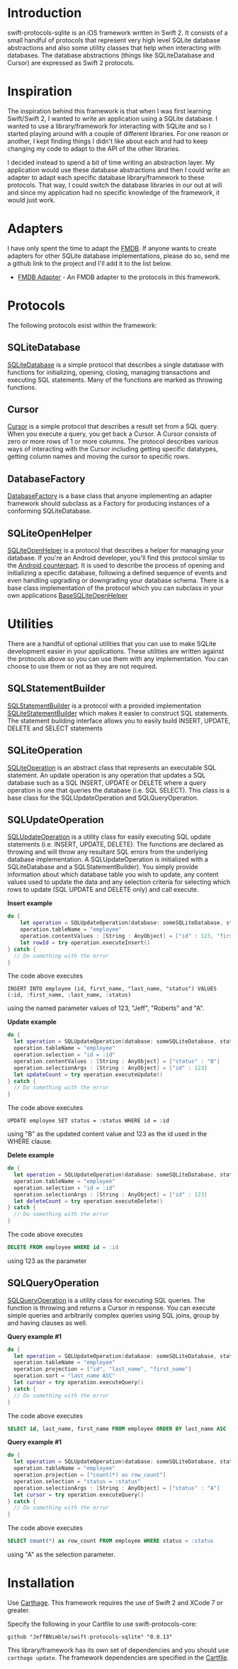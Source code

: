 # Introduction
swift-protocols-sqlite is an iOS framework written in Swift 2. It consists of a small handful of protocols that represent very high level SQLite database abstractions and also some utility classes that help when interacting with databases. The database abstractions (things like SQLiteDatabase and Cursor) are expressed as Swift 2 protocols.

# Inspiration
The inspiration behind this framework is that when I was first learning Swift/Swift 2, I wanted to write an application using a SQLite database. I wanted to use a library/framework for interacting with SQLite and so I started playing around with a couple of different libraries. For one reason or another, I kept finding things I didn't like about each and had to keep changing my code to adapt to the API of the other libraries.

I decided instead to spend a bit of time writing an abstraction layer. My application would use these database abstractions and then I could write an adapter to adapt each specific database library/framework to these protocols. That way, I could switch the database libraries in our out at will and since my application had no specific knowledge of the framework, it would just work.

# Adapters
I have only spent the time to adapt the [FMDB](https://github.com/ccgus/fmdb). If anyone wants to create adapters for other SQLite database implementations, please do so, send me a github link to the project and I'll add it to the list below.

* [FMDB Adapter](https://github.com/JeffBNimble/swift-adapters-fmdb) - An FMDB adapter to the protocols in this framework.

# Protocols
The following protocols exist within the framework:

## SQLiteDatabase
[SQLiteDatabase](https://github.com/JeffBNimble/swift-protocols-sqlite/blob/master/SwiftProtocolsSQLite/database/SQLiteDatabase.swift) is a simple protocol that describes a single database with functions for initializing, opening, closing, managing transactions and executing SQL statements. Many of the functions are marked as throwing functions.

## Cursor
[Cursor](https://github.com/JeffBNimble/swift-protocols-sqlite/blob/master/SwiftProtocolsSQLite/database/Cursor.swift) is a simple protocol that describes a result set from a SQL query. When you execute a query, you get back a Cursor. A Cursor consists of zero or more rows of 1 or more columns. The protocol describes various ways of interacting with the Cursor including getting specific datatypes, getting column names and moving the cursor to specific rows.

## DatabaseFactory
[DatabaseFactory](https://github.com/JeffBNimble/swift-protocols-sqlite/blob/master/SwiftProtocolsSQLite/database/DatabaseFactory.swift) is a base class that anyone implementing an adapter framework should subclass as a Factory for producing instances of a conforming SQLiteDatabase.

## SQLiteOpenHelper
[SQLiteOpenHelper](https://github.com/JeffBNimble/swift-protocols-sqlite/blob/master/SwiftProtocolsSQLite/database/util/SQLiteOpenHelper.swift) is a protocol that describes a helper for managing your database. If you're an Android developer, you'll find this protocol similar to the [Android counterpart](http://developer.android.com/reference/android/database/sqlite/SQLiteOpenHelper.html). It is used to describe the process of opening and initializing a specific database, following a defined sequence of events and even handling upgrading or downgrading your database schema. There is a base class implementation of the protocol which you can subclass in your own applications [BaseSQLiteOpenHelper](https://github.com/JeffBNimble/swift-protocols-sqlite/blob/master/SwiftProtocolsSQLite/database/util/SQLiteOpenHelper.swift#L82)

# Utilities
There are a handful of optional utilities that you can use to make SQLite development easier in your applications. These utilities are written against the protocols above so you can use them with any implementation. You can choose to use them or not as they are not required.

## SQLStatementBuilder
[SQLStatementBuilder](https://github.com/JeffBNimble/swift-protocols-sqlite/blob/master/SwiftProtocolsSQLite/sql/SQLStatementBuilder.swift) is a protocol with a provided implementation [SQLiteStatementBuilder](https://github.com/JeffBNimble/swift-protocols-sqlite/blob/master/SwiftProtocolsSQLite/sql/SQLStatementBuilder.swift#L55) which makes it easier to construct SQL statements. The statement building interface allows you to easily build INSERT, UPDATE, DELETE and SELECT statements

## SQLiteOperation
[SQLiteOperation](https://github.com/JeffBNimble/swift-protocols-sqlite/blob/master/SwiftProtocolsSQLite/sql/SQLiteOperation.swift) is an abstract class that represents an executable SQL statement. An update operation is any operation that updates a SQL database such as a SQL INSERT, UPDATE or DELETE where a query operation is one that queries the database (i.e. SQL SELECT). This class is a base class for the SQLUpdateOperation and SQLQueryOperation.

## SQLUpdateOperation
[SQLUpdateOperation](https://github.com/JeffBNimble/swift-protocols-sqlite/blob/master/SwiftProtocolsSQLite/sql/SQLUpdateOperation.swift) is a utility class for easily executing SQL update statements (i.e. INSERT, UPDATE, DELETE). The functions are declared as throwing and will throw any resultant SQL errors from the underlying database implementation. A SQLUpdateOperation is initialized with a SQLiteDatabase and a SQLStatementBuilder). You simply provide information about which database table you wish to update, any content values used to update the data and any selection criteria for selecting which rows to update (SQL UPDATE and DELETE only) and call execute.

**Insert example**

```swift
do {
    let operation = SQLUpdateOperation(database: someSQLiteDatabase, statementBuilder: SQLiteStatementBuilder())
    operation.tableName = "employee"
    operation.contentValues : [String : AnyObject] = ["id" : 123, "first_name" : "Jeff", "last_name" : "Roberts", "status" : "A"]
    let rowId = try operation.executeInsert()
} catch {
  // Do something with the error
}
```

The code above executes
```
INSERT INTO employee (id, first_name, "last_name, "status") VALUES (:id, :first_name, :last_name, :status)
```
using the named parameter values of 123, "Jeff", "Roberts" and "A".

**Update example**

```swift
do {
  let operation = SQLUpdateOperation(database: someSQLiteDatabase, statementBuilder: SQLiteStatementBuilder())
  operation.tableName = "employee"
  operation.selection = "id = :id"
  operation.contentValues : [String : AnyObject] = ["status" : "B"]
  operation.selectionArgs : [String : AnyObject] = ["id" : 123]
  let updateCount = try operation.executeUpdate()
} catch {
  // Do something with the error
}
```

The code above executes
```
UPDATE employee SET status = :status WHERE id = :id
```
using "B" as the updated content value and 123 as the id used in the WHERE clause.

**Delete example**

```swift
do {
  let operation = SQLUpdateOperation(database: someSQLiteDatabase, statementBuilder: SQLiteStatementBuilder())
  operation.tableName = "employee"
  operation.selection = "id = :id"
  operation.selectionArgs : [String : AnyObject] = ["id" : 123]
  let deleteCount = try operation.executeDelete()
} catch {
  // Do something with the error
}
```

The code above executes
```sql
DELETE FROM employee WHERE id = :id
```
using 123 as the parameter

## SQLQueryOperation
[SQLQueryOperation](https://github.com/JeffBNimble/swift-protocols-sqlite/blob/master/SwiftProtocolsSQLite/sql/SQLQueryOperation.swift) is a utility class for executing SQL queries. The function is throwing and returns a Cursor in response. You can execute simple queries and arbitrarily complex queries using SQL joins, group by and having clauses as well.

**Query example #1**
```swift
do {
  let operation = SQLUpdateOperation(database: someSQLiteDatabase, statementBuilder: SQLiteStatementBuilder())
  operation.tableName = "employee"
  operation.projection = ["id", "last_name", "first_name"]
  operation.sort = "last_name ASC"
  let cursor = try operation.executeQuery()
} catch {
  // Do something with the error
}
```

The code above executes
```sql
SELECT id, last_name, first_name FROM employee ORDER BY last_name ASC
```

**Query example #1**
```swift
do {
  let operation = SQLUpdateOperation(database: someSQLiteDatabase, statementBuilder: SQLiteStatementBuilder())
  operation.tableName = "employee"
  operation.projection = ["count(*) as row_count"]
  operation.selection = "status = :status"
  operation.selectionArgs : [String : AnyObject] = ["status" : "A"]
  let cursor = try operation.executeQuery()
} catch {
  // Do something with the error
}
```

The code above executes
```sql
SELECT count(*) as row_count FROM employee WHERE status = :status
```
using "A" as the selection parameter.

# Installation
Use [Carthage](https://github.com/Carthage/Carthage). This framework requires the use of Swift 2 and XCode 7 or greater.

Specify the following in your Cartfile to use swift-protocols-core:

```github "JeffBNimble/swift-protocols-sqlite" "0.0.13"```

This library/framework has its own set of dependencies and you should use ```carthage update```. The framework dependencies are specified in the [Cartfile](https://github.com/JeffBNimble/swift-protocols-sqlite/blob/master/Cartfile).
